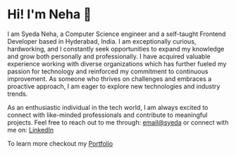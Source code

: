 <h1 align="left">Hi! I'm Neha 👋</h1>

<p>I am Syeda Neha, a Computer Science engineer and a self-taught Frontend Developer based in Hyderabad, India. I am exceptionally curious, hardworking, and I constantly seek opportunities to expand my knowledge and grow both personally and professionally. I have acquired valuable experience working with diverse organizations which has further fueled my passion for technology and reinforced my commitment to continuous improvement. As someone who thrives on challenges and embraces a proactive approach, I am eager to explore new technologies and industry trends.</p>

<p>As an enthusiastic individual in the tech world, I am always excited to connect with like-minded professionals and contribute to meaningful projects. Feel free to reach out to me through: <a href="mailto:syedaa.codes@gmail.com">email@syeda</a> or connect with me on: <a href="https://in.linkedin.com/in/syeda-neha-7b8b4881">LinkedIn</a></p>

To learn more checkout my <a href="https://syedacodes.github.io/nehacodes/">Portfolio</a>
